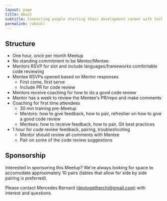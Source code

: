 ```yaml
---
layout: page
title: About
subtitle: Connecting people starting their development career with technical mentors through low-commitment, high-value, human interactions
permalink: /about/
---
```


## Structure
- One hour, once per month Meetup
- No standing commitment to be Mentor/Mentee
- Mentors RSVP for slot and include languages/frameworks comfortable code reviewing
- Mentee RSVPs opened based on Mentor responses
  - First come, first serve
  - Include PR for code review
- Mentors receive coaching for how to do a good code review
- Mentor has a week to review the Mentee's PR/repo and make comments
- Coaching for first time attendees
  - 30 min training pre-Meetup
  - Mentors: how to give feedback, how to pair, refresher on how to give a good code review
  - Mentees: how to receive feedback, how to pair, Git best practices
- 1 hour for code review feedback, pairing, troubleshooting
  - Mentor should review all comments with Mentee
  - Pair on some of the code review suggestions

## Sponsorship
Interested in sponsoring this Meetup? We're always looking for space to accomodate approximately 10 pairs (tables that allow for side by side pairing is preferred).

Please contact Mercedes Bernard (devtogetherchi@gmail.com) with interest and questions.
